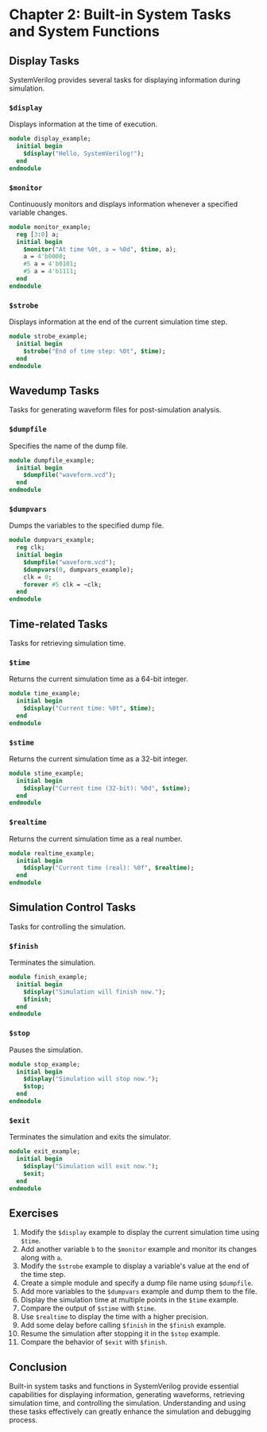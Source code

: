 # Chapter 2: Built-in System Tasks and System Functions

## Display Tasks
SystemVerilog provides several tasks for displaying information during simulation.

### `$display`
Displays information at the time of execution.

```systemverilog
module display_example;
  initial begin
    $display("Hello, SystemVerilog!");
  end
endmodule
```

### `$monitor`
Continuously monitors and displays information whenever a specified variable changes.

```systemverilog
module monitor_example;
  reg [3:0] a;
  initial begin
    $monitor("At time %0t, a = %0d", $time, a);
    a = 4'b0000;
    #5 a = 4'b0101;
    #5 a = 4'b1111;
  end
endmodule
```

### `$strobe`
Displays information at the end of the current simulation time step.

```systemverilog
module strobe_example;
  initial begin
    $strobe("End of time step: %0t", $time);
  end
endmodule
```

## Wavedump Tasks
Tasks for generating waveform files for post-simulation analysis.

### `$dumpfile`
Specifies the name of the dump file.

```systemverilog
module dumpfile_example;
  initial begin
    $dumpfile("waveform.vcd");
  end
endmodule
```

### `$dumpvars`
Dumps the variables to the specified dump file.

```systemverilog
module dumpvars_example;
  reg clk;
  initial begin
    $dumpfile("waveform.vcd");
    $dumpvars(0, dumpvars_example);
    clk = 0;
    forever #5 clk = ~clk;
  end
endmodule
```

## Time-related Tasks
Tasks for retrieving simulation time.

### `$time`
Returns the current simulation time as a 64-bit integer.

```systemverilog
module time_example;
  initial begin
    $display("Current time: %0t", $time);
  end
endmodule
```

### `$stime`
Returns the current simulation time as a 32-bit integer.

```systemverilog
module stime_example;
  initial begin
    $display("Current time (32-bit): %0d", $stime);
  end
endmodule
```

### `$realtime`
Returns the current simulation time as a real number.

```systemverilog
module realtime_example;
  initial begin
    $display("Current time (real): %0f", $realtime);
  end
endmodule
```

## Simulation Control Tasks
Tasks for controlling the simulation.

### `$finish`
Terminates the simulation.

```systemverilog
module finish_example;
  initial begin
    $display("Simulation will finish now.");
    $finish;
  end
endmodule
```

### `$stop`
Pauses the simulation.

```systemverilog
module stop_example;
  initial begin
    $display("Simulation will stop now.");
    $stop;
  end
endmodule
```

### `$exit`
Terminates the simulation and exits the simulator.

```systemverilog
module exit_example;
  initial begin
    $display("Simulation will exit now.");
    $exit;
  end
endmodule
```

## Exercises
1. Modify the `$display` example to display the current simulation time using `$time`.
2. Add another variable `b` to the `$monitor` example and monitor its changes along with `a`.
3. Modify the `$strobe` example to display a variable's value at the end of the time step.
4. Create a simple module and specify a dump file name using `$dumpfile`.
5. Add more variables to the `$dumpvars` example and dump them to the file.
6. Display the simulation time at multiple points in the `$time` example.
7. Compare the output of `$stime` with `$time`.
8. Use `$realtime` to display the time with a higher precision.
9. Add some delay before calling `$finish` in the `$finish` example.
10. Resume the simulation after stopping it in the `$stop` example.
11. Compare the behavior of `$exit` with `$finish`.

## Conclusion
Built-in system tasks and functions in SystemVerilog provide essential capabilities for displaying information, generating waveforms, retrieving simulation time, and controlling the simulation. Understanding and using these tasks effectively can greatly enhance the simulation and debugging process.
